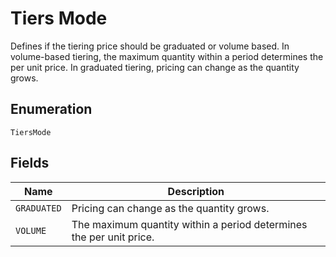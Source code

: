 # Tiers Mode

Defines if the tiering price should be graduated or volume based. In volume-based tiering, the maximum quantity within a period determines the per unit price. In graduated tiering, pricing can change as the quantity grows.

## Enumeration

`TiersMode`

## Fields

| Name | Description |
|  --- | --- |
| `GRADUATED` | Pricing can change as the quantity grows. |
| `VOLUME` | The maximum quantity within a period determines the per unit price. |
